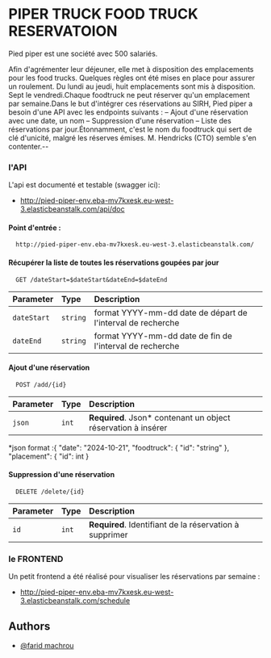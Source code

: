 
# PIPER TRUCK FOOD TRUCK RESERVATOION #

Pied piper est une société avec 500 salariés.

Afin d'agrémenter leur déjeuner, elle met à disposition des emplacements pour les food trucks. Quelques règles ont été mises en place pour assurer un roulement.
Du lundi au jeudi, huit emplacements sont mis à disposition.
Sept le vendredi.Chaque foodtruck ne peut réserver qu'un emplacement par semaine.Dans le but d'intégrer ces réservations au SIRH, Pied piper a besoin d'une API avec les endpoints suivants :
– Ajout d'une réservation avec une date, un nom
– Suppression d'une réservation
– Liste des réservations par jour.Étonnamment, c'est le nom du foodtruck qui sert de clé d'unicité, malgré les réserves émises.
M. Hendricks (CTO) semble s'en contenter.--


### l'API ###

L'api est documenté et testable (swagger ici):
- http://pied-piper-env.eba-mv7kxesk.eu-west-3.elasticbeanstalk.com/api/doc

#### Point d'entrée :

```http
  http://pied-piper-env.eba-mv7kxesk.eu-west-3.elasticbeanstalk.com/
```

#### Récupérer la liste de toutes les réservations goupées par jour

```http
  GET /dateStart=$dateStart&dateEnd=$dateEnd
```

| Parameter | Type     | Description                |
| :-------- | :------- | :------------------------- |
| `dateStart` | `string` | format YYYY-mm-dd date de départ de l'interval de recherche  |
| `dateEnd` | `string` | format YYYY-mm-dd date de fin de l'interval de recherche  |

#### Ajout d'une réservation

```http
  POST /add/{id}
```

| Parameter | Type     | Description                       |
| :-------- | :------- | :-------------------------------- |
| `json`    | `int` | **Required**. Json* contenant un object réservation à insérer|

*json format :{
  "date": "2024-10-21",
  "foodtruck": {
    "id": "string"
  },
  "placement": {
    "id": int
  }

#### Suppression d'une réservation

```http
  DELETE /delete/{id}
```

| Parameter | Type     | Description                       |
| :-------- | :------- | :-------------------------------- |
| `id`    | `int` | **Required**. Identifiant de la réservation à supprimer|


### le FRONTEND ###

Un petit frontend a été réalisé pour visualiser les réservations par semaine :

- http://pied-piper-env.eba-mv7kxesk.eu-west-3.elasticbeanstalk.com/schedule


## Authors

- [@farid machrou](https://github.com/faruto33/)

